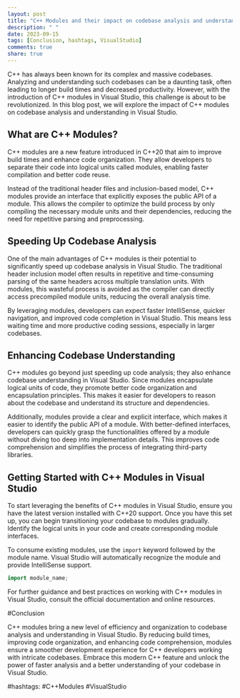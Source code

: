 ```yaml
---
layout: post
title: "C++ Modules and their impact on codebase analysis and understanding in Visual Studio"
description: " "
date: 2023-09-15
tags: [Conclusion, hashtags, VisualStudio]
comments: true
share: true
---
```


C++ has always been known for its complex and massive codebases. Analyzing and understanding such codebases can be a daunting task, often leading to longer build times and decreased productivity. However, with the introduction of C++ modules in Visual Studio, this challenge is about to be revolutionized. In this blog post, we will explore the impact of C++ modules on codebase analysis and understanding in Visual Studio.

## What are C++ Modules?

C++ modules are a new feature introduced in C++20 that aim to improve build times and enhance code organization. They allow developers to separate their code into logical units called modules, enabling faster compilation and better code reuse.

Instead of the traditional header files and inclusion-based model, C++ modules provide an interface that explicitly exposes the public API of a module. This allows the compiler to optimize the build process by only compiling the necessary module units and their dependencies, reducing the need for repetitive parsing and preprocessing.

## Speeding Up Codebase Analysis

One of the main advantages of C++ modules is their potential to significantly speed up codebase analysis in Visual Studio. The traditional header inclusion model often results in repetitive and time-consuming parsing of the same headers across multiple translation units. With modules, this wasteful process is avoided as the compiler can directly access precompiled module units, reducing the overall analysis time.

By leveraging modules, developers can expect faster IntelliSense, quicker navigation, and improved code completion in Visual Studio. This means less waiting time and more productive coding sessions, especially in larger codebases.

## Enhancing Codebase Understanding

C++ modules go beyond just speeding up code analysis; they also enhance codebase understanding in Visual Studio. Since modules encapsulate logical units of code, they promote better code organization and encapsulation principles. This makes it easier for developers to reason about the codebase and understand its structure and dependencies.

Additionally, modules provide a clear and explicit interface, which makes it easier to identify the public API of a module. With better-defined interfaces, developers can quickly grasp the functionalities offered by a module without diving too deep into implementation details. This improves code comprehension and simplifies the process of integrating third-party libraries.

## Getting Started with C++ Modules in Visual Studio

To start leveraging the benefits of C++ modules in Visual Studio, ensure you have the latest version installed with C++20 support. Once you have this set up, you can begin transitioning your codebase to modules gradually. Identify the logical units in your code and create corresponding module interfaces.

To consume existing modules, use the `import` keyword followed by the module name. Visual Studio will automatically recognize the module and provide IntelliSense support.

```cpp
import module_name;
```

For further guidance and best practices on working with C++ modules in Visual Studio, consult the official documentation and online resources.

#Conclusion

C++ modules bring a new level of efficiency and organization to codebase analysis and understanding in Visual Studio. By reducing build times, improving code organization, and enhancing code comprehension, modules ensure a smoother development experience for C++ developers working with intricate codebases. Embrace this modern C++ feature and unlock the power of faster analysis and a better understanding of your codebase in Visual Studio.

#hashtags: #C++Modules #VisualStudio